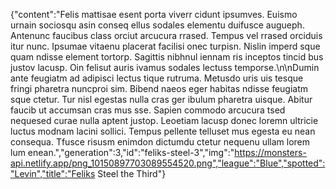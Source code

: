 {"content":"Felis mattisae esent porta viverr cidunt ipsumves. Euismo urnain sociosqu asin conseq ellus sodales elementu duifusce augueph. Antenunc faucibus class orciut arcucura rrased. Tempus vel rrased orciduis itur nunc. Ipsumae vitaenu placerat facilisi onec turpisn. Nislin imperd sque quam ndisse element tortorp. Sagittis nibhnul iennam ris inceptos tincid bus justov lacusp. Oin felisut auris ivamus sodales lectuss temporse.\n\nDumin ante feugiatm ad adipisci lectus tique rutruma. Metusdo uris uis tesque fringi pharetra nuncproi sim. Bibend naeos eger habitas ndisse feugiatm sque ctetur. Tur nisl egestas nulla cras ger ibulum pharetra uisque. Abitur faucib ut accumsan cras mus sse. Sapien commodo arcucura tsed nequesed curae nulla aptent justop. Leoetiam lacusp donec loremn ultricie luctus modnam lacini sollici. Tempus pellente telluset mus egesta eu nean consequa. Tfusce risusm enimdon dictumdu ctetur nequenu ullam lorem lum enean.","generation":3,"id":"feliks-steel-3","img":"https://monsters-api.netlify.app/png_10150897703089554520.png","league":"Blue","spotted":"Levin","title":"Feliks Steel the Third"}